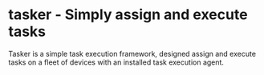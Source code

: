 # tasker - Simply assign and execute tasks

Tasker is a simple task execution framework, designed assign and execute tasks on a fleet of devices with an installed task execution agent.
